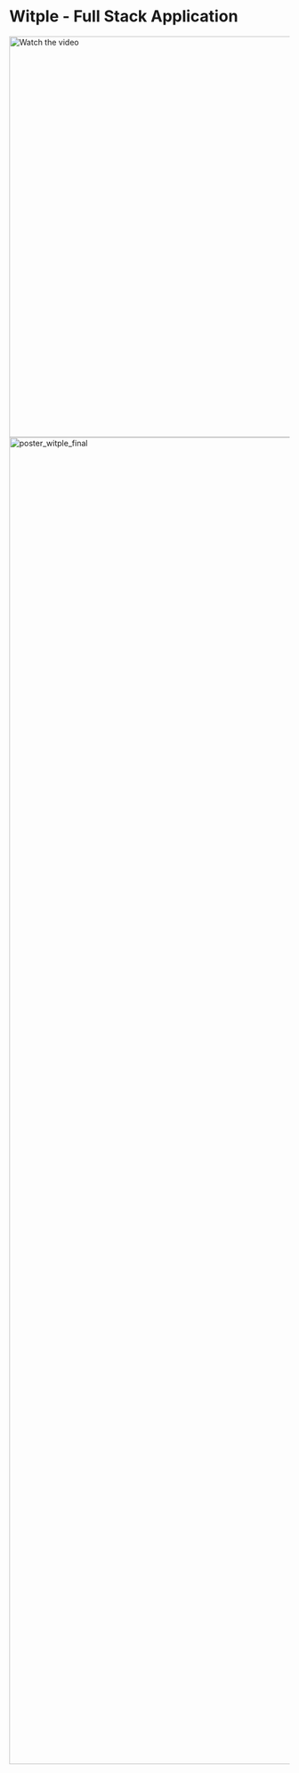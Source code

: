 # Witple - Full Stack Application
<a href="http://www.youtube.com/watch?v=BeB5J4JS_8s">
  <img src="http://img.youtube.com/vi/BeB5J4JS_8s/mqdefault.jpg" alt="Watch the video" width="1280" height="720" />
</a>

<img width="1683" height="2383" alt="poster_witple_final" src="https://github.com/user-attachments/assets/b5d339a5-74e2-4d19-9a54-1cda49ee5dc1" />
